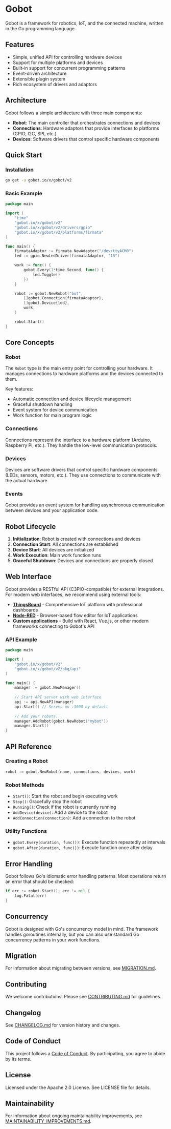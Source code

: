 # Gobot

Gobot is a framework for robotics, IoT, and the connected machine, written in the Go programming language.

## Features

- Simple, unified API for controlling hardware devices
- Support for multiple platforms and devices
- Built-in support for concurrent programming patterns
- Event-driven architecture
- Extensible plugin system
- Rich ecosystem of drivers and adaptors

## Architecture

Gobot follows a simple architecture with three main components:

- **Robot**: The main controller that orchestrates connections and devices
- **Connections**: Hardware adaptors that provide interfaces to platforms (GPIO, I2C, SPI, etc.)
- **Devices**: Software drivers that control specific hardware components

## Quick Start

### Installation

```bash
go get -u gobot.io/x/gobot/v2
```

### Basic Example

```go
package main

import (
    "time"
    "gobot.io/x/gobot/v2"
    "gobot.io/x/gobot/v2/drivers/gpio"
    "gobot.io/x/gobot/v2/platforms/firmata"
)

func main() {
    firmataAdaptor := firmata.NewAdaptor("/dev/ttyACM0")
    led := gpio.NewLedDriver(firmataAdaptor, "13")

    work := func() {
        gobot.Every(1*time.Second, func() {
            led.Toggle()
        })
    }

    robot := gobot.NewRobot("bot",
        []gobot.Connection{firmataAdaptor},
        []gobot.Device{led},
        work,
    )

    robot.Start()
}
```

## Core Concepts

### Robot

The `Robot` type is the main entry point for controlling your hardware. It manages connections to hardware platforms and the devices connected to them.

Key features:
- Automatic connection and device lifecycle management
- Graceful shutdown handling
- Event system for device communication
- Work function for main program logic

### Connections

Connections represent the interface to a hardware platform (Arduino, Raspberry Pi, etc.). They handle the low-level communication protocols.

### Devices

Devices are software drivers that control specific hardware components (LEDs, sensors, motors, etc.). They use connections to communicate with the actual hardware.

### Events

Gobot provides an event system for handling asynchronous communication between devices and your application code.

## Robot Lifecycle

1. **Initialization**: Robot is created with connections and devices
2. **Connection Start**: All connections are established
3. **Device Start**: All devices are initialized
4. **Work Execution**: Main work function runs
5. **Graceful Shutdown**: Devices and connections are properly closed

## Web Interface

Gobot provides a RESTful API (C3PIO-compatible) for external integrations. For modern web interfaces, we recommend using external tools:

- **[ThingsBoard](https://thingsboard.io/)** - Comprehensive IoT platform with professional dashboards
- **[Node-RED](https://nodered.org/)** - Browser-based flow editor for IoT applications  
- **Custom applications** - Build with React, Vue.js, or other modern frameworks connecting to Gobot's API

### API Example

```go
package main

import (
    "gobot.io/x/gobot/v2"
    "gobot.io/x/gobot/v2/pkg/api"
)

func main() {
    manager := gobot.NewManager()
    
    // Start API server with web interface
    api := api.NewAPI(manager)
    api.Start() // Serves on :3000 by default
    
    // Add your robots...
    manager.AddRobot(gobot.NewRobot("mybot"))
    manager.Start()
}
```

## API Reference

### Creating a Robot

```go
robot := gobot.NewRobot(name, connections, devices, work)
```

### Robot Methods

- `Start()`: Start the robot and begin executing work
- `Stop()`: Gracefully stop the robot
- `Running()`: Check if the robot is currently running
- `AddDevice(device)`: Add a device to the robot
- `AddConnection(connection)`: Add a connection to the robot

### Utility Functions

- `gobot.Every(duration, func())`: Execute function repeatedly at intervals
- `gobot.After(duration, func())`: Execute function once after delay

## Error Handling

Gobot follows Go's idiomatic error handling patterns. Most operations return an error that should be checked:

```go
if err := robot.Start(); err != nil {
    log.Fatal(err)
}
```

## Concurrency

Gobot is designed with Go's concurrency model in mind. The framework handles goroutines internally, but you can also use standard Go concurrency patterns in your work functions.

## Migration

For information about migrating between versions, see [MIGRATION.md](MIGRATION.md).

## Contributing

We welcome contributions! Please see [CONTRIBUTING.md](CONTRIBUTING.md) for guidelines.

## Changelog

See [CHANGELOG.md](CHANGELOG.md) for version history and changes.

## Code of Conduct

This project follows a [Code of Conduct](CODE_OF_CONDUCT.md). By participating, you agree to abide by its terms.

## License

Licensed under the Apache 2.0 License. See LICENSE file for details.

## Maintainability

For information about ongoing maintainability improvements, see [MAINTAINABILITY_IMPROVEMENTS.md](MAINTAINABILITY_IMPROVEMENTS.md).